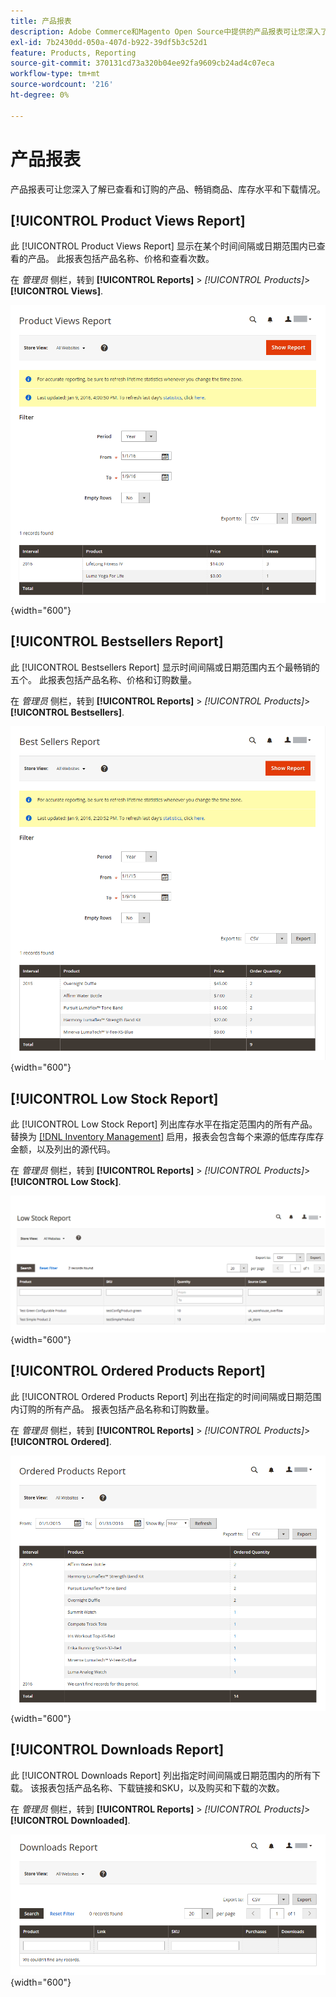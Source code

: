 ```yaml
---
title: 产品报表
description: Adobe Commerce和Magento Open Source中提供的产品报表可让您深入了解已查看和订购的产品、畅销商品、库存水平和下载情况。
exl-id: 7b2430dd-050a-407d-b922-39df5b3c52d1
feature: Products, Reporting
source-git-commit: 370131cd73a320b04ee92fa9609cb24ad4c07eca
workflow-type: tm+mt
source-wordcount: '216'
ht-degree: 0%

---
```


# 产品报表

产品报表可让您深入了解已查看和订购的产品、畅销商品、库存水平和下载情况。

## [!UICONTROL Product Views Report]

此 [!UICONTROL Product Views Report] 显示在某个时间间隔或日期范围内已查看的产品。 此报表包括产品名称、价格和查看次数。

在 _管理员_ 侧栏，转到 **[!UICONTROL Reports]** > _[!UICONTROL Products]_>**[!UICONTROL Views]**.

![产品查看次数报表](./assets/product-views.png){width="600"}

## [!UICONTROL Bestsellers Report]

此 [!UICONTROL Bestsellers Report] 显示时间间隔或日期范围内五个最畅销的五个。 此报表包括产品名称、价格和订购数量。

在 _管理员_ 侧栏，转到 **[!UICONTROL Reports]** > _[!UICONTROL Products]_>**[!UICONTROL Bestsellers]**.

![Bestseller报表](./assets/bestsellers.png){width="600"}

## [!UICONTROL Low Stock Report]

此 [!UICONTROL Low Stock Report] 列出库存水平在指定范围内的所有产品。 替换为 [[!DNL Inventory Management]](../inventory-management/introduction.md) 启用，报表会包含每个来源的低库存库存金额，以及列出的源代码。

在 _管理员_ 侧栏，转到 **[!UICONTROL Reports]** > _[!UICONTROL Products]_>**[!UICONTROL Low Stock]**.

![低库存报表](./assets/low-stock.png){width="600"}

## [!UICONTROL Ordered Products Report]

此 [!UICONTROL Ordered Products Report] 列出在指定的时间间隔或日期范围内订购的所有产品。 报表包括产品名称和订购数量。

在 _管理员_ 侧栏，转到 **[!UICONTROL Reports]** > _[!UICONTROL Products]_>**[!UICONTROL Ordered]**.

![订购产品报表](./assets/products-ordered.png){width="600"}

## [!UICONTROL Downloads Report]

此 [!UICONTROL Downloads Report] 列出指定时间间隔或日期范围内的所有下载。 该报表包括产品名称、下载链接和SKU，以及购买和下载的次数。

在 _管理员_ 侧栏，转到 **[!UICONTROL Reports]** > _[!UICONTROL Products]_>**[!UICONTROL Downloaded]**.

![下载报告](./assets/downloads.png){width="600"}
